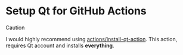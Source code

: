 # Setup Qt for GitHub Actions

> [!CAUTION]
> I would highly recommend using [actions/install-qt-action](https://github.com/jurplel/install-qt-action). This action, requires Qt account and installs **everything**.

